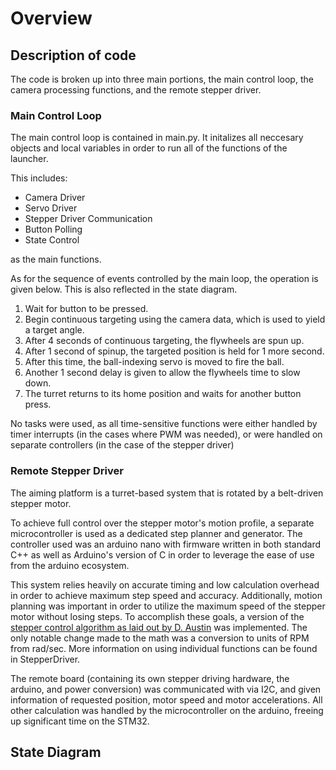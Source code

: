 # Overview

## Description of code

The code is broken up into three main portions, the main control loop, the camera processing functions, and the remote stepper driver.

### Main Control Loop

The main control loop is contained in main.py. It initalizes all neccesary objects and local variables in order to run all of the functions of the launcher.

This includes:

- Camera Driver
- Servo Driver
- Stepper Driver Communication
- Button Polling
- State Control

as the main functions.

As for the sequence of events controlled by the main loop, the operation is given below. This is also reflected in the state diagram.

1. Wait for button to be pressed.
2. Begin continuous targeting using the camera data, which is used to yield a target angle.
3. After 4 seconds of continuous targeting, the flywheels are spun up.
4. After 1 second of spinup, the targeted position is held for 1 more second.
5. After this time, the ball-indexing servo is moved to fire the ball.
6. Another 1 second delay is given to allow the flywheels time to slow down.
7. The turret returns to its home position and waits for another button press.

No tasks were used, as all time-sensitive functions were either handled by timer interrupts (in the cases where PWM was needed), or were handled on separate controllers (in the case of the stepper driver)

### Remote Stepper Driver

The aiming platform is a turret-based system that is rotated by a belt-driven stepper motor.

To achieve full control over the stepper motor's motion profile, a separate microcontroller is used as a dedicated step planner and generator. The controller used was an arduino nano with firmware written in both standard C++ as well as Arduino's version of C in order to leverage the ease of use from the arduino ecosystem.

This system relies heavily on accurate timing and low calculation overhead in order to achieve maximum step speed and accuracy. Additionally, motion planning was important in order to utilize the maximum speed of the stepper motor without losing steps. To accomplish these goals, a version of the [stepper control algorithm as laid out by D. Austin](https://cdck-file-uploads-europe1.s3.dualstack.eu-west-1.amazonaws.com/arduino/original/3X/f/7/f7861c732d17db124bdc320398a31bc2023ce996.pdf) was implemented. The only notable change made to the math was a conversion to units of RPM from rad/sec. More information on using individual functions can be found in StepperDriver.

The remote board (containing its own stepper driving hardware, the arduino, and power conversion) was communicated with via I2C, and given information of requested position, motor speed and motor accelerations. All other calculation was handled by the microcontroller on the arduino, freeing up significant time on the STM32.

## State Diagram
